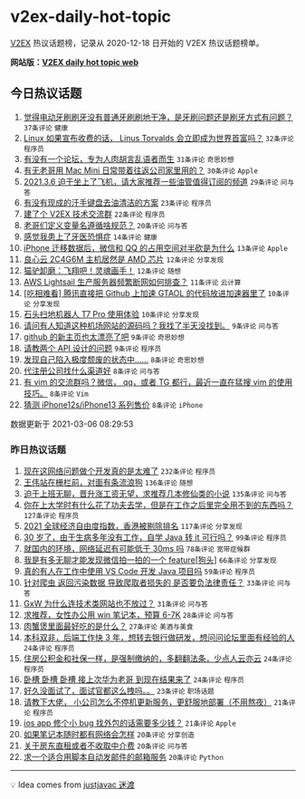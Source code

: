 # v2ex-daily-hot-topic

[V2EX](https://www.v2ex.com/) 热议话题榜，记录从 2020-12-18 日开始的 V2EX 热议话题榜单。

**网站版：[V2EX daily hot topic web](https://boojack.github.io/v2ex-daily-hot-topic-web/)**

## 今日热议话题

<!-- TODAY BEGIN -->

1. [觉得电动牙刷刷牙没有普通牙刷刷地干净，是牙刷问题还是刷牙方式有问题？](https://www.v2ex.com/t/758986) `37条评论` `健康`
1. [Linux 如果宣布收费的话， Linus Torvalds 会立即成为世界首富吗？](https://www.v2ex.com/t/759028) `32条评论` `程序员`
1. [有没有一个论坛，专为人肉胡言乱语者而生](https://www.v2ex.com/t/758991) `31条评论` `奇思妙想`
1. [有无老哥用 Mac Mini 日常带着往返公司家里用的？](https://www.v2ex.com/t/759007) `30条评论` `Apple`
1. [2021.3.6 迫于坐上了飞机，请大家推荐一些油管值得订阅的频道](https://www.v2ex.com/t/758988) `29条评论` `问与答`
1. [有没有现成的汗手键盘去油清洁的方案](https://www.v2ex.com/t/758985) `23条评论` `程序员`
1. [建了个 V2EX 技术交流群](https://www.v2ex.com/t/759056) `22条评论` `程序员`
1. [老哥们定义变量名遵循啥规范？](https://www.v2ex.com/t/759019) `20条评论` `问与答`
1. [感觉我患上了牙医恐惧症](https://www.v2ex.com/t/758994) `14条评论` `健康`
1. [iPhone 迁移数据后，微信和 QQ 的占用空间对半砍是为什么](https://www.v2ex.com/t/758976) `13条评论` `Apple`
1. [良心云 2C4G6M 主机居然是 AMD 芯片](https://www.v2ex.com/t/758993) `12条评论` `分享发现`
1. [猫驴卸磨：飞翔吧！灵魂画手！](https://www.v2ex.com/t/758971) `12条评论` `随想`
1. [AWS Lightsail 生产服务器频繁断网如何排查？](https://www.v2ex.com/t/758981) `11条评论` `云计算`
1. [[吃相难看] 腾讯直接把 Github 上加速 GTAOL 的代码放进加速器里了](https://www.v2ex.com/t/759043) `10条评论` `分享发现`
1. [石头扫地机器人 T7 Pro 使用体验](https://www.v2ex.com/t/758997) `10条评论` `分享发现`
1. [请问有人知道这种机场网站的源码吗？我找了半天没找到。](https://www.v2ex.com/t/759021) `9条评论` `问与答`
1. [github 的新主页也太漂亮了吧](https://www.v2ex.com/t/759018) `9条评论` `奇思妙想`
1. [请教两个 API 设计的问题](https://www.v2ex.com/t/759005) `9条评论` `程序员`
1. [发现自己陷入极度颓废的状态中……](https://www.v2ex.com/t/759059) `8条评论` `奇思妙想`
1. [代注册公司找什么渠道好](https://www.v2ex.com/t/759051) `8条评论` `问与答`
1. [有 vim 的交流群吗？微信， qq，或者 TG 都行，最近一直在猛搜 vim 的使用技巧。](https://www.v2ex.com/t/759032) `8条评论` `Vim`
1. [猜测 iPhone12s/iPhone13 系列售价](https://www.v2ex.com/t/758974) `8条评论` `iPhone`

数据更新于 2021-03-06 08:29:53

<!-- TODAY END -->

### 昨日热议话题

<!-- YESTERDAY BEGIN -->

1. [现在这网络问题做个开发真的是太难了](https://www.v2ex.com/t/758736) `232条评论` `程序员`
1. [王伟站在栅栏前，对面有条流浪狗](https://www.v2ex.com/t/758647) `136条评论` `随想`
1. [迫于上班无聊，晋升涨工资无望，求推荐几本修仙类的小说](https://www.v2ex.com/t/758679) `135条评论` `问与答`
1. [你在上大学时有什么花了功夫去学，但是在工作之后里完全用不到的东西吗？](https://www.v2ex.com/t/758753) `127条评论` `程序员`
1. [2021 全球经济自由度指数，香港被剔除排名](https://www.v2ex.com/t/758815) `117条评论` `分享发现`
1. [30 岁了，由于生病多年没有工作，自学 Java 转 it 可行吗？](https://www.v2ex.com/t/758749) `99条评论` `程序员`
1. [就国内的环境，网络延迟有可能低于 30ms 吗](https://www.v2ex.com/t/758672) `78条评论` `宽带症候群`
1. [我是有多无聊才能发现微信拍一拍的一个 feature[狗头]](https://www.v2ex.com/t/758810) `66条评论` `分享发现`
1. [真的有人在工作中使用 VS Code 开发 Java 项目吗](https://www.v2ex.com/t/758653) `59条评论` `程序员`
1. [针对爬虫 返回污染数据 导致爬取者损失的 是否要负法律责任？](https://www.v2ex.com/t/758688) `33条评论` `问与答`
1. [GxW 为什么连技术类网站也不放过？](https://www.v2ex.com/t/758839) `31条评论` `问与答`
1. [求推荐，女性办公用 win 笔记本，预算 6-7K](https://www.v2ex.com/t/758826) `28条评论` `问与答`
1. [肉蟹煲里面最好吃的是什么？](https://www.v2ex.com/t/758851) `27条评论` `美酒与美食`
1. [本科双非，后端工作快 3 年，想转去银行做研发，想问问论坛里面有经验的人](https://www.v2ex.com/t/758846) `24条评论` `程序员`
1. [住房公积金和社保一样，是强制缴纳的，多翻翻法条，少点人云亦云](https://www.v2ex.com/t/758782) `24条评论` `程序员`
1. [卧槽 卧槽 卧槽 接上次华为老哥 到现在结果来了](https://www.v2ex.com/t/758690) `24条评论` `程序员`
1. [好久没面试了，面试官都这么拽吗。。](https://www.v2ex.com/t/758741) `23条评论` `职场话题`
1. [请教下大佬， 小公司怎么不停机更新服务，更舒服地部署（不用熬夜）](https://www.v2ex.com/t/758816) `21条评论` `程序员`
1. [ios app 修个小 bug 找外包的话需要多少钱？](https://www.v2ex.com/t/758681) `21条评论` `Apple`
1. [如果笔记本随时都有网络会怎样](https://www.v2ex.com/t/758758) `20条评论` `分享创造`
1. [关于房东直租或者不收取中介费](https://www.v2ex.com/t/758703) `20条评论` `问与答`
1. [求一个适合用脚本自动发邮件的邮箱服务](https://www.v2ex.com/t/758665) `20条评论` `Python`

<!-- YESTERDAY END -->

---

💡 Idea comes from [justjavac 迷渡](https://github.com/justjavac/)
